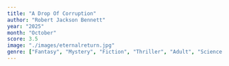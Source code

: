 ```yaml
---
title: "A Drop Of Corruption"
author: "Robert Jackson Bennett"
year: "2025"
month: "October"
score: 3.5
image: "./images/eternalreturn.jpg"
genre: ["Fantasy", "Mystery", "Fiction", "Thriller", "Adult", "Science Fiction", "Crime", "Queer"]
---
```

